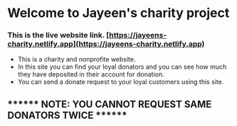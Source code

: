 # Welcome to Jayeen's charity project
### This is the live website link. [https://jayeens-charity.netlify.app](https://jayeens-charity.netlify.app)

- This is a charity and nonprofite website.
- In this site you can find your loyal donators and you can see how much they have deposited in their account for donation.
- You can send a donate request to your loyal customers using this site.

##  ****** NOTE: YOU CANNOT REQUEST SAME DONATORS TWICE ******